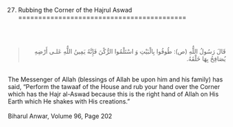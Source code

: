 27. Rubbing the Corner of the Hajrul Aswad
==========================================

   
  

<blockquote dir="rtl">
  <p>
قَالَ رَسُولُ اللٌّهِ (ص): طُوفُوا بِالْبَيْتِ وَ اسْتَلْمُوا
الرُّكْنَ فَإِنَّهُ يَمِينُ اللٌّهِ عَلـى أَرْضِهِ يُصَافِحُ بِهَا
خَلْقَهُ.
  </p>
</blockquote>

   
 The Messenger of Allah (blessings of Allah be upon him and his family)
has said, “Perform the tawaaf of the House and rub your hand over the
Corner which has the Hajr al-Aswad because this is the right hand of
Allah on His Earth which He shakes with His creations.”  
    
 Biharul Anwar, Volume 96, Page 202  
    
  


